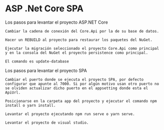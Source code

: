 # ASP .Net Core SPA

Los pasos para levantar el proyecto ASP.NET Core

    Cambiar la cadena de conexión del Core.Api por la de su base de datos.

    Hacer un REBUILD al proyecto para restaurar los paquetes del NuGet.

    Ejecutar la migración seleccionado el proyecto Core.Api como principal y en la consola del NuGet el proyecto persistence como principal.

    El comando es update-database

Los pasos para levantar el proyecto SPA

    Cambiar el puerto donde se ejecuta el proyecto SPA, por defecto configurar que apunte al 7000. Si por algún motivo usan otro puerto no se olviden actualizar dicho puerto en el appsetting donde esta el ApiUrl.

    Posicionarse en la carpeta app del proyecto y ejecutar el comando npm install o yarn install.

    Levantar el proyecto ejecutando npm run serve o yarn serve.

    Levantar el proyecto de visual studio.

